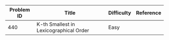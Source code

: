 | Problem ID | Title | Difficulty | Reference
| --- | --- | --- | ---
| 440 | K-th Smallest in Lexicographical Order | Easy | 
